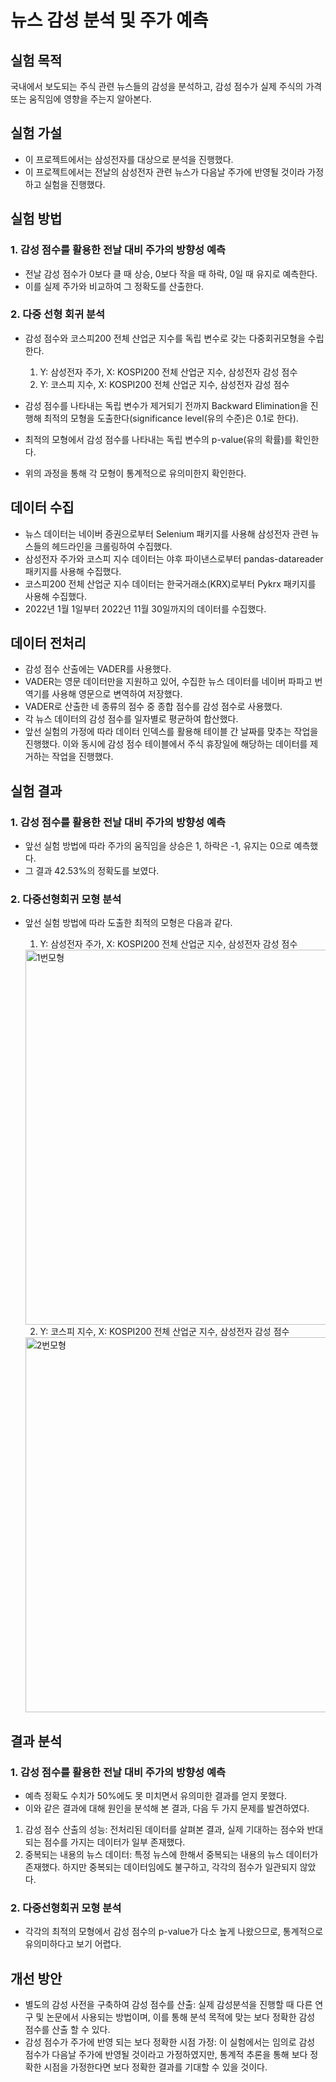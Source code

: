 # 뉴스 감성 분석 및 주가 예측

## 실험 목적
국내에서 보도되는 주식 관련 뉴스들의 감성을 분석하고, 감성 점수가 실제 주식의 가격 또는 움직임에 영향을 주는지 알아본다.

## 실험 가설
* 이 프로젝트에서는 삼성전자를 대상으로 분석을 진행했다.
* 이 프로젝트에서는 전날의 삼성전자 관련 뉴스가 다음날 주가에 반영될 것이라 가정하고 실험을 진행했다.

## 실험 방법

### 1. 감성 점수를 활용한 전날 대비 주가의 방향성 예측
* 전날 감성 점수가 0보다 클 때 상승, 0보다 작을 때 하락, 0일 때 유지로 예측한다.
* 이를 실제 주가와 비교하여 그 정확도를 산출한다.

### 2. 다중 선형 회귀 분석
* 감성 점수와 코스피200 전체 산업군 지수를 독립 변수로 갖는 다중회귀모형을 수립한다.
  1. Y: 삼성전자 주가, X: KOSPI200 전체 산업군 지수, 삼성전자 감성 점수
  2. Y: 코스피 지수, X: KOSPI200 전체 산업군 지수, 삼성전자 감성 점수

* 감성 점수를 나타내는 독립 변수가 제거되기 전까지 Backward Elimination을 진행해 최적의 모형을 도출한다(significance level(유의 수준)은 0.1로 한다).
* 최적의 모형에서 감성 점수를 나타내는 독립 변수의 p-value(유의 확률)를 확인한다.
* 위의 과정을 통해 각 모형이 통계적으로 유의미한지 확인한다.

## 데이터 수집
* 뉴스 데이터는 네이버 증권으로부터 Selenium 패키지를 사용해 삼성전자 관련 뉴스들의 헤드라인을 크롤링하여 수집했다.
* 삼성전자 주가와 코스피 지수 데이터는 야후 파이낸스로부터 pandas-datareader 패키지를 사용해 수집했다.
* 코스피200 전체 산업군 지수 데이터는 한국거래소(KRX)로부터 Pykrx 패키지를 사용해 수집했다.
* 2022년 1월 1일부터 2022년 11월 30일까지의 데이터를 수집했다.

## 데이터 전처리
* 감성 점수 산출에는 VADER를 사용했다.
* VADER는 영문 데이터만을 지원하고 있어, 수집한 뉴스 데이터를 네이버 파파고 번역기를 사용해 영문으로 변역하여 저장했다.
* VADER로 산출한 네 종류의 점수 중 종합 점수를 감성 점수로 사용했다.
* 각 뉴스 데이터의 감성 점수를 일자별로 평균하여 합산했다.
* 앞선 실험의 가정에 따라 데이터 인덱스를 활용해 테이블 간 날짜를 맞추는 작업을 진행했다. 이와 동시에 감성 점수 테이블에서 주식 휴장일에 해당하는 데이터를 제거하는 작업을 진행했다.

## 실험 결과

### 1. 감성 점수를 활용한 전날 대비 주가의 방향성 예측
* 앞선 실험 방법에 따라 주가의 움직임을 상승은 1, 하락은 -1, 유지는 0으로 예측했다.
* 그 결과 42.53%의 정확도를 보였다.

### 2. 다중선형회귀 모형 분석
* 앞선 실험 방법에 따라 도출한 최적의 모형은 다음과 같다.

  1. Y: 삼성전자 주가, X: KOSPI200 전체 산업군 지수, 삼성전자 감성 점수
    <img width="600" alt="1번모형" src="https://github.com/rlarlgh96/financial-sentiment-analysis/assets/121072239/561cd7ff-17d8-4f02-989e-283234f35b6d">
    
  2. Y: 코스피 지수, X: KOSPI200 전체 산업군 지수, 삼성전자 감성 점수
    <img width="600" alt="2번모형" src="https://github.com/rlarlgh96/financial-sentiment-analysis/assets/121072239/2c046d0f-9959-4eaa-93c6-618be633f9c7">
  
## 결과 분석

### 1. 감성 점수를 활용한 전날 대비 주가의 방향성 예측
* 예측 정확도 수치가 50%에도 못 미치면서 유의미한 결과를 얻지 못했다.
* 이와 같은 결과에 대해 원인을 분석해 본 결과, 다음 두 가지 문제를 발견하였다.
1. 감성 점수 산출의 성능: 전처리된 데이터를 살펴본 결과, 실제 기대하는 점수와 반대되는 점수를 가지는 데이터가 일부 존재했다.
2. 중복되는 내용의 뉴스 데이터: 특정 뉴스에 한해서 중복되는 내용의 뉴스 데이터가 존재했다. 하지만 중복되는 데이터임에도 불구하고, 각각의 점수가 일관되지 않았다.

### 2. 다중선형회귀 모형 분석
* 각각의 최적의 모형에서 감성 점수의 p-value가 다소 높게 나왔으므로, 통계적으로 유의미하다고 보기 어렵다.

## 개선 방안
* 별도의 감성 사전을 구축하여 감성 점수를 산출: 실제 감성분석을 진행할 때 다른 연구 및 논문에서 사용되는 방법이며, 이를 통해 분석 목적에 맞는 보다 정확한 감성 점수를 산출 할 수 있다.
* 감성 점수가 주가에 반영 되는 보다 정확한 시점 가정: 이 실험에서는 임의로 감성 점수가 다음날 주가에 반영될 것이라고 가정하였지만, 통계적 추론을 통해 보다 정확한 시점을 가정한다면 보다 정확한 결과를 기대할 수 있을 것이다.
